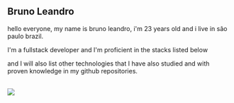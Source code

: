 ## Bruno Leandro

hello everyone, my name is bruno leandro, i'm 23 years old and i live in são paulo brazil.

I'm a fullstack developer and I'm proficient in the stacks listed below

and I will also list other technologies that I have also studied and with proven knowledge in my github repositories.

<br />
<div>
  <img src=https://cdn-icons-png.flaticon.com/512/919/919851.png />
</div>
<br />
</div>
